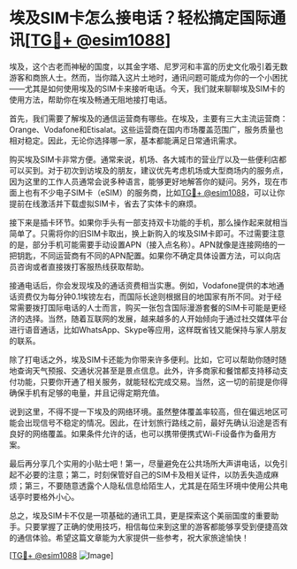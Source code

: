 # 埃及SIM卡怎么接电话？轻松搞定国际通讯[[TG💪+ @esim1088](https://t.me/s/esim1088)]

埃及，这个古老而神秘的国度，以其金字塔、尼罗河和丰富的历史文化吸引着无数游客和商旅人士。然而，当你踏入这片土地时，通讯问题可能成为你的一个小困扰——尤其是如何使用埃及的SIM卡来接听电话。今天，我们就来聊聊埃及SIM卡的使用方法，帮助你在埃及畅通无阻地接打电话。

首先，我们需要了解埃及的通信运营商有哪些。在埃及，主要有三大主流运营商：Orange、Vodafone和Etisalat。这些运营商在国内市场覆盖范围广，服务质量也相对稳定。因此，无论你选择哪一家，基本都能满足日常通讯需求。

购买埃及SIM卡非常方便。通常来说，机场、各大城市的营业厅以及一些便利店都可以买到。对于初次到访埃及的朋友，建议优先考虑机场或大型商场内的服务点，因为这里的工作人员通常会说多种语言，能够更好地解答你的疑问。另外，现在市面上也有不少电子SIM卡（eSIM）的服务商，比如[TG💪+ @esim1088](https://t.me/s/esim1088)，可以让你提前在线激活并下载虚拟SIM卡，省去了实体卡的麻烦。

接下来是插卡环节。如果你手头有一部支持双卡功能的手机，那么操作起来就相当简单了。只需将你的旧SIM卡取出，换上新购入的埃及SIM卡即可。不过需要注意的是，部分手机可能需要手动设置APN（接入点名称）。APN就像是连接网络的一把钥匙，不同运营商有不同的APN配置。如果你不确定具体设置方法，可以向店员咨询或者直接拨打客服热线获取帮助。

接通电话后，你会发现埃及的通话资费相当实惠。例如，Vodafone提供的本地通话资费仅为每分钟0.1埃镑左右，而国际长途则根据目的地国家有所不同。对于经常需要拨打国际电话的人士而言，购买一张包含国际漫游套餐的SIM卡可能是更经济的选择。当然，随着互联网的发展，越来越多的人开始倾向于通过社交媒体平台进行语音通话，比如WhatsApp、Skype等应用，这样既省钱又能保持与家人朋友的联系。

除了打电话之外，埃及SIM卡还能为你带来许多便利。比如，它可以帮助你随时随地查询天气预报、交通状况甚至是景点信息。此外，许多商家和餐馆都支持移动支付功能，只要你开通了相关服务，就能轻松完成交易。当然，这一切的前提是你得确保手机有足够的电量，并且记得定期充值。

说到这里，不得不提一下埃及的网络环境。虽然整体覆盖率较高，但在偏远地区可能会出现信号不稳定的情况。因此，在计划旅行路线之前，最好先确认沿途是否有良好的网络覆盖。如果条件允许的话，也可以携带便携式Wi-Fi设备作为备用方案。

最后再分享几个实用的小贴士吧！第一，尽量避免在公共场所大声讲电话，以免引起不必要的注意；第二，时刻保管好自己的SIM卡及相关证件，以防丢失造成麻烦；第三，不要随意透露个人隐私信息给陌生人，尤其是在陌生环境中使用公共电话亭时要格外小心。

总之，埃及SIM卡不仅是一项基础的通讯工具，更是探索这个美丽国度的重要助手。只要掌握了正确的使用技巧，相信每位来到这里的游客都能够享受到便捷高效的通信体验。希望这篇文章能为大家提供一些参考，祝大家旅途愉快！

[[TG💪+ @esim1088](https://t.me/s/esim1088) ![Image](https://i.postimg.cc/4NQfJmqS/Snipaste-2025-05-13-00-14-12.png)]